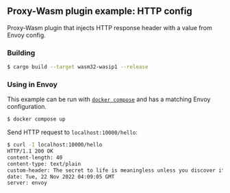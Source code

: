 ## Proxy-Wasm plugin example: HTTP config

Proxy-Wasm plugin that injects HTTP response header with a value from Envoy config.

### Building

```sh
$ cargo build --target wasm32-wasip1 --release
```

### Using in Envoy

This example can be run with [`docker compose`](https://docs.docker.com/compose/install/)
and has a matching Envoy configuration.

```sh
$ docker compose up
```

Send HTTP request to `localhost:10000/hello`:

```sh
$ curl -I localhost:10000/hello
HTTP/1.1 200 OK
content-length: 40
content-type: text/plain
custom-header: The secret to life is meaningless unless you discover it yourself
date: Tue, 22 Nov 2022 04:09:05 GMT
server: envoy
```
